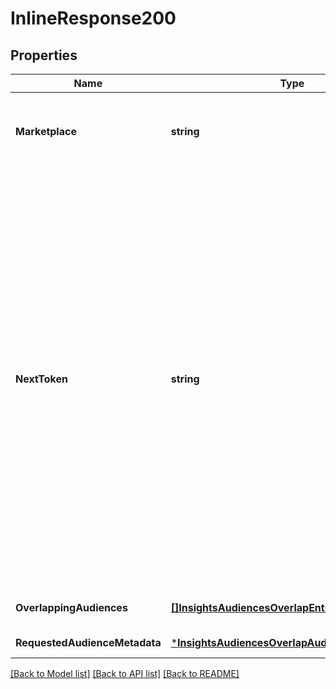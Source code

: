 # InlineResponse200

## Properties
Name | Type | Description | Notes
------------ | ------------- | ------------- | -------------
**Marketplace** | **string** | The locale used to generate the overlapping audiences. | [default to null]
**NextToken** | **string** | If present, there are more overlapping audiences than initially returned. Use this token to call the operation again and have the additional overlapping audiences returned. The token is valid for 8 hours from the initial request. Note: subsequent calls must be made using the same parameters as used in previous requests. | [optional] [default to null]
**OverlappingAudiences** | [**[]InsightsAudiencesOverlapEntryV2**](insightsAudiencesOverlapEntryV2.md) | The list of overlapping audiences. | [default to null]
**RequestedAudienceMetadata** | [***InsightsAudiencesOverlapAudienceMetadataV2**](insightsAudiencesOverlapAudienceMetadataV2.md) |  | [default to null]

[[Back to Model list]](../README.md#documentation-for-models) [[Back to API list]](../README.md#documentation-for-api-endpoints) [[Back to README]](../README.md)

